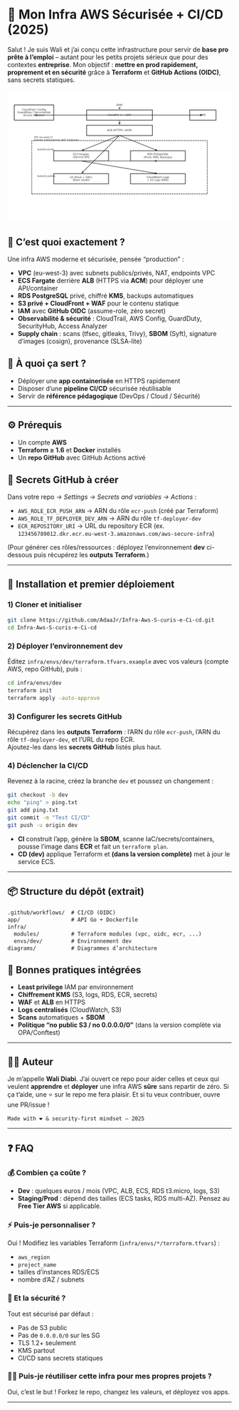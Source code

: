# 🚀 Mon Infra AWS Sécurisée + CI/CD (2025)

Salut ! Je suis Wali et j’ai conçu cette infrastructure pour servir de **base pro prête à l’emploi** – autant pour les petits projets sérieux que pour des contextes **entreprise**.
Mon objectif : **mettre en prod rapidement, proprement et en sécurité** grâce à **Terraform** et **GitHub Actions (OIDC)**, sans secrets statiques.

![Architecture](diagrams/architecture.png)

## 🔎 C’est quoi exactement ?
Une infra AWS moderne et sécurisée, pensée “production” :
- **VPC** (eu-west-3) avec subnets publics/privés, NAT, endpoints VPC
- **ECS Fargate** derrière **ALB** (HTTPS via **ACM**) pour déployer une API/container
- **RDS PostgreSQL** privé, chiffré **KMS**, backups automatiques
- **S3 privé + CloudFront + WAF** pour le contenu statique
- **IAM** avec **GitHub OIDC** (assume-role, zéro secret)
- **Observabilité & sécurité** : CloudTrail, AWS Config, GuardDuty, SecurityHub, Access Analyzer
- **Supply chain** : scans (tfsec, gitleaks, Trivy), **SBOM** (Syft), signature d’images (cosign), provenance (SLSA-lite)

## 🎯 À quoi ça sert ?
- Déployer une **app containerisée** en HTTPS rapidement
- Disposer d’une **pipeline CI/CD** sécurisée réutilisable
- Servir de **référence pédagogique** (DevOps / Cloud / Sécurité)

---

## ⚙️ Prérequis
- Un compte **AWS**
- **Terraform ≥ 1.6** et **Docker** installés
- Un **repo GitHub** avec GitHub Actions activé

## 🔑 Secrets GitHub à créer
Dans votre repo → *Settings → Secrets and variables → Actions* :
- `AWS_ROLE_ECR_PUSH_ARN` → ARN du rôle `ecr-push` (créé par Terraform)
- `AWS_ROLE_TF_DEPLOYER_DEV_ARN` → ARN du rôle `tf-deployer-dev`
- `ECR_REPOSITORY_URI` → URL du repository ECR (ex. `123456789012.dkr.ecr.eu-west-3.amazonaws.com/aws-secure-infra`)

(Pour générer ces rôles/ressources : déployez l’environnement **dev** ci-dessous puis récupérez les **outputs Terraform**.)

---

## 🚀 Installation et premier déploiement

### 1) Cloner et initialiser
```bash
git clone https://github.com/AdaaJr/Infra-Aws-S-curis-e-Ci-cd.git
cd Infra-Aws-S-curis-e-Ci-cd
```

### 2) Déployer l’environnement **dev**
Éditez `infra/envs/dev/terraform.tfvars.example` avec vos valeurs (compte AWS, repo GitHub), puis :
```bash
cd infra/envs/dev
terraform init
terraform apply -auto-approve
```

### 3) Configurer les secrets GitHub
Récupérez dans les **outputs Terraform** : l’ARN du rôle `ecr-push`, l’ARN du rôle `tf-deployer-dev`, et l’URL du repo ECR.  
Ajoutez-les dans les **secrets GitHub** listés plus haut.

### 4) Déclencher la CI/CD
Revenez à la racine, créez la branche `dev` et poussez un changement :
```bash
git checkout -b dev
echo "ping" > ping.txt
git add ping.txt
git commit -m "Test CI/CD"
git push -u origin dev
```
- **CI** construit l’app, génère la **SBOM**, scanne IaC/secrets/containers, pousse l’image dans **ECR** et fait un `terraform plan`.
- **CD (dev)** applique Terraform et **(dans la version complète)** met à jour le service ECS.

---

## 📦 Structure du dépôt (extrait)
```
.github/workflows/  # CI/CD (OIDC)
app/                # API Go + Dockerfile
infra/
  modules/          # Terraform modules (vpc, oidc, ecr, ...)
  envs/dev/         # Environnement dev
diagrams/           # Diagrammes d’architecture
```

## 🧰 Bonnes pratiques intégrées
- **Least privilege** IAM par environnement
- **Chiffrement KMS** (S3, logs, RDS, ECR, secrets)
- **WAF** et **ALB** en HTTPS
- **Logs centralisés** (CloudWatch, S3)
- **Scans** automatiques + **SBOM**
- **Politique “no public S3 / no 0.0.0.0/0”** (dans la version complète via OPA/Conftest)

---

## 🙋‍♂️ Auteur
Je m’appelle **Wali Diabi**. J’ai ouvert ce repo pour aider celles et ceux qui veulent **apprendre** et **déployer** une infra AWS **sûre** sans repartir de zéro.
Si ça t’aide, une ⭐️ sur le repo me fera plaisir. Et si tu veux contribuer, ouvre une PR/issue !

```
Made with ❤️ & security-first mindset — 2025
```


---

## ❓ FAQ

### 💰 Combien ça coûte ?
- **Dev** : quelques euros / mois (VPC, ALB, ECS, RDS t3.micro, logs, S3)
- **Staging/Prod** : dépend des tailles (ECS tasks, RDS multi-AZ). Pensez au **Free Tier AWS** si applicable.

### ⚡ Puis-je personnaliser ?
Oui ! Modifiez les variables Terraform (`infra/envs/*/terraform.tfvars`) :
- `aws_region`
- `project_name`
- tailles d’instances RDS/ECS
- nombre d’AZ / subnets

### 🔐 Et la sécurité ?
Tout est sécurisé par défaut :
- Pas de S3 public
- Pas de `0.0.0.0/0` sur les SG
- TLS 1.2+ seulement
- KMS partout
- CI/CD sans secrets statiques

### 🧑‍💻 Puis-je réutiliser cette infra pour mes propres projets ?
Oui, c’est le but ! Forkez le repo, changez les valeurs, et déployez vos apps.

---
